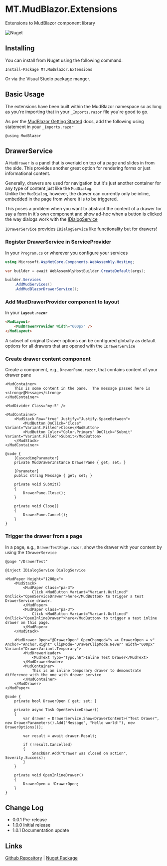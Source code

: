 # MT.MudBlazor.Extensions
Extensions to MudBlazor component library

![Nuget](https://img.shields.io/nuget/v/mt.mudblazor.extensions.svg)

## Installing

You can install from Nuget using the following command:

`Install-Package MT.MudBlazor.Extensions`

Or via the Visual Studio package manger.

## Basic Usage

The extensions have been built within the MudBlazor namespace so as long as you're importing that in your `_Imports.razor` file you're good to go.

As per the [MudBlazor Getting Started](https://mudblazor.com/getting-started/installation#manual-install-add-imports) docs, add the following using statement in your `_Imports.razor`

```razor
@using MudBlazor
```

## DrawerService

A `MudDrawer` is a panel that is overlaid on top of a page and slides in from the side.  This provides another great option for rendering forms or just informational content.

Generally, drawers are used for navigation but it's just another container for any type of content just like the `MudDialog`.  
Unlike the `MudDialog`, however, the drawer can currently only be inline, embedded in the page from where it is to be triggered.

This poses a problem when you want to abstract the content of a drawer for say a form in it's own component and show ad-hoc when a button is clicked the way dialogs work with the [IDialogService](https://mudblazor.com/components/dialog#usage)

`IDrawerService` provides `IDialogService` like functionality but for drawers!

### Register DrawerService in ServiceProvider

In your `Program.cs` or wherever you configure your services

```csharp
using Microsoft.AspNetCore.Components.WebAssembly.Hosting;

var builder = await WebAssemblyHostBuilder.CreateDefault(args);

builder.Services
    .AddMudServices()
    .AddMudBlazorDrawerService();
```

### Add MudDrawerProvider component to layout

In your **`Layout.razor`**

```html
<MudLayout>
    <MudDrawerProvider Width="600px" />
</MudLayout>
```

A subset of original Drawer options can be configured globally as default options for all drawers that are opened with the `IDrawerService`

### Create drawer content component

Create a component, e.g., `DrawerPane.razor`, that contains content of your drawer pane

```razor
<MudContainer>
    This is some content in the pane.  The message passed here is <strong>@Message</strong>
</MudContainer>

<MudDivider Class="my-5" />

<MudContainer>
    <MudStack Row="true" Justify="Justify.SpaceBetween">
        <MudButton OnClick="Close" Variant="Variant.Filled">Close</MudButton>
        <MudButton Color="Color.Primary" OnClick="Submit" Variant="Variant.Filled">Submit</MudButton>
    </MudStack>
</MudContainer>

@code {
    [CascadingParameter] 
    private MudDrawerInstance DrawerPane { get; set; }
    
    [Parameter] 
    public string Message { get; set; }

    private void Submit()
    {
        DrawerPane.Close();
    }

    private void Close()
    {
        DrawerPane.Cancel();
    }
}
```

### Trigger the drawer from a page

In a page, e.g., `DrawerTestPage.razor`, show the drawer with your content by using the `IDrawerService`

```razor
@page "/DrawerTest"

@inject IDialogService DialogService

<MudPaper Height="1200px">
    <MudStack>
        <MudPaper Class="pa-3">
            Click <MudButton Variant="Variant.Outlined" OnClick="OpenServiceDrawer">here</MudButton> to trigger a test DrawerService drawer.
        </MudPaper>
        <MudPaper Class="pa-3">
            Click <MudButton Variant="Variant.Outlined" OnClick="OpenInlineDrawer">here</MudButton> to trigger a test inline drawer on this page.
        </MudPaper>
    </MudStack>

    <MudDrawer Open="@DrawerOpen" OpenChanged="v => DrawerOpen = v" Anchor="Anchor.Right" ClipMode="DrawerClipMode.Never" Width="600px" Variant="DrawerVariant.Temporary">
        <MudDrawerHeader>
            <MudText Typo="Typo.h6">Inline Test Drawer</MudText>
        </MudDrawerHeader>
        <MudContainer>
            This is an inline temporary drawer to demonstrate difference with the one with drawer service
        </MudContainer>
    </MudDrawer>
</MudPaper>

@code {
    private bool DrawerOpen { get; set; }
    
    private async Task OpenServiceDrawer()
    {
        var drawer = DrawerService.Show<DrawerContent>("Test Drawer", new DrawerParameters().Add("Message", "Hello world!"), new DrawerOptions());

        var result = await drawer.Result;

        if (!result.Cancelled)
        {
            SnackBar.Add("Drawer was closed on action", Severity.Success);
        }
    }

    private void OpenInlineDrawer()
    {
        DrawerOpen = !DrawerOpen;
    }
}
```


## Change Log
- 0.0.1 Pre-release
- 1.0.0 Initial release
- 1.0.1 Documentation update

## Links
[Github Repository](https://github.com/Medtelligent/MT.MudBlazor.Extensions) |
[Nuget Package](https://www.nuget.org/packages/MT.MudBlazor.Extensions/)
